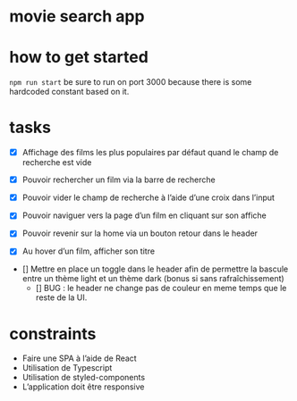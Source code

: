 # movie search app

# how to get started

`npm run start` be sure to run on port 3000 because there is some hardcoded constant based on it.

# tasks

- [x] Affichage des films les plus populaires par défaut quand le champ de recherche est vide

- [x] Pouvoir rechercher un film via la barre de recherche

- [x] Pouvoir vider le champ de recherche à l’aide d’une croix dans l’input

- [x] Pouvoir naviguer vers la page d’un film en cliquant sur son affiche

- [x] Pouvoir revenir sur la home via un bouton retour dans le header

- [x] Au hover d’un film, afficher son titre

- [] Mettre en place un toggle dans le header afin de permettre la bascule entre un
  thème light et un thème dark (bonus si sans rafraîchissement)
  - [] BUG : le header ne change pas de couleur en meme temps que le reste de la UI.

# constraints

- Faire une SPA à l’aide de React
- Utilisation de Typescript
- Utilisation de styled-components
- L’application doit être responsive
